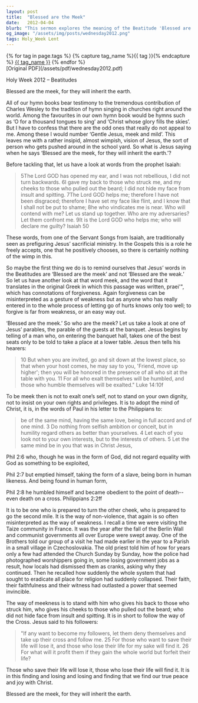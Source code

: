 ```yaml
---
layout: post
title:  "Blessed are the Meek"
date:   2012-04-04
blurb: "This sermon explores the meaning of the Beatitude 'Blessed are the meek, for they will inherit the earth.' It challenges the common misconception of meekness as weakness, and instead presents it as a virtue of humility, forgiveness, and non-violence. The sermon draws on various biblical texts, including the Servant Songs from Isaiah and the parable of the guests at the banquet from Luke, to illustrate the concept of meekness."
og_image: "/assets/img/posts/wednesday2012.png"
tags: Holy_Week Lent
---    
```

<div class="tag-pills">
  {% for tag in page.tags %}
    {% capture tag_name %}{{ tag }}{% endcapture %}
    <a href="{{ site.baseurl }}/tag/{{ tag_name }}" class="tag-pill">{{ tag_name }}</a>
  {% endfor %}
</div>
[Original PDF](/assets/pdf/wednesday2012.pdf)

Holy Week 2012 – Beatitudes

Blessed are the meek, for they will inherit the earth.

All of our hymn books bear testimony to the tremendous contribution of Charles Wesley to the tradition of hymn singing in churches right around the world. Among the favourites in our own hymn book would be hymns such as ‘O for a thousand tongues to sing’ and ‘Christ whose glory fills the skies’. But I have to confess that there are the odd ones that really do not appeal to me. Among these I would number ‘Gentle Jesus, meek and mild’. This leaves me with a rather insipid, almost wimpish, vision of Jesus, the sort of person who gets pushed around in the school yard. So what is Jesus saying when he says ‘Blessed are the meek, for they will inherit the earth.’?

Before tackling that, let us have a look at words from the prophet Isaiah:

>5The Lord GOD has opened my ear,
and I was not rebellious,
I did not turn backwards.
6I gave my back to those who struck me,
and my cheeks to those who pulled out the beard;
I did not hide my face
from insult and spitting.
7The Lord GOD helps me;
therefore I have not been disgraced;
therefore I have set my face like flint,
and I know that I shall not be put to shame;
8he who vindicates me is near.
Who will contend with me?
Let us stand up together.
Who are my adversaries?
Let them confront me.
9It is the Lord GOD who helps me;
who will declare me guilty? Isaiah 50

These words, from one of the Servant Songs from Isaiah, are traditionally seen as prefiguring Jesus’ sacrificial ministry. In the Gospels this is a role he freely accepts, one that he positively chooses, so there is certainly nothing of the wimp in this.

So maybe the first thing we do is to remind ourselves that Jesus’ words in the Beatitudes are ‘Blessed are the meek’ and not ‘Blessed are the weak.’ So let us have another look at that word meek, and the word that it translates in the original Greek in which this passage was written, praei'", which has connotations of forgiveness. Again forgiveness can be misinterpreted as a gesture of weakness but as anyone who has really entered in to the whole process of letting go of hurts knows only too well; to forgive is far from weakness, or an easy way out.

‘Blessed are the meek.’ So who are the meek? Let us take a look at one of Jesus’ parables, the parable of the guests at the banquet. Jesus begins by telling of a man who, on entering the banquet hall, takes one of the best seats only to be told to take a place at a lower table. Jesus then tells his hearers:

>10 But when you are invited, go and sit down at the lowest place, so that when your host comes, he may say to you, 'Friend, move up higher'; then you will be honored in the presence of all who sit at the table with you. 11 For all who exalt themselves will be humbled, and those who humble themselves will be exalted." Luke 14:10f

To be meek then is not to exalt one’s self, not to stand on your own dignity, not to insist on your own rights and privileges. It is to adopt the mind of Christ, it is, in the words of Paul in his letter to the Philippians to:

>be of the same mind, having the same love, being in full accord and of one mind. 3 Do nothing from selfish ambition or conceit, but in humility regard others as better than yourselves. 4 Let each of you look not to your own interests, but to the interests of others. 5 Let the same mind be in you that was in Christ Jesus,

Phil 2:6 who, though he was in the form of God,
did not regard equality with God
as something to be exploited,

Phil 2:7 but emptied himself,
taking the form of a slave,
being born in human likeness.
And being found in human form,

Phil 2:8 he humbled himself
and became obedient to the point of death--
even death on a cross. Philippians 2:2ff

It is to be one who is prepared to turn the other cheek, who is prepared to go the second mile. It is the way of non-violence, that again is so often misinterpreted as the way of weakness. I recall a time we were visiting the Taize community in France. It was the year after the fall of the Berlin Wall and communist governments all over Europe were swept away. One of the Brothers told our group of a visit he had made earlier in the year to a Parish in a small village in Czechoslovakia. The old priest told him of how for years only a few had attended the Church Sunday by Sunday, how the police had photographed worshippers going in, some losing government jobs as a result, how locals had dismissed them as cranks, asking why they continued. Then he recalled how suddenly the whole system that had sought to eradicate all place for religion had suddenly collapsed. Their faith, their faithfulness and their witness had outlasted a power that seemed invincible.

The way of meekness is to stand with him who gives his back to those who struck him, who gives his cheeks to those who pulled out the beard; who did not hide face from insult and spitting. It is in short to follow the way of the Cross. Jesus said to his followers:

>"If any want to become my followers, let them deny themselves and take up their cross and follow me. 25 For those who want to save their life will lose it, and those who lose their life for my sake will find it. 26 For what will it profit them if they gain the whole world but forfeit their life?

Those who save their life will lose it, those who lose their life will find it. It is in this finding and losing and losing and finding that we find our true peace and joy with Christ.

Blessed are the meek, for they will inherit the earth.
